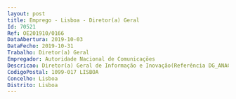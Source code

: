 ```yaml
--- 
layout: post
title: Emprego - Lisboa - Diretor(a) Geral
Id: 70521
Ref: OE201910/0166
DataAbertura: 2019-10-03
DataFecho: 2019-10-31
Trabalho: Diretor(a) Geral
Empregador: Autoridade Nacional de Comunicações
Descricao: Diretor(a) Geral de Informação e Inovação(Referência DG_ANACOM C)
CodigoPostal: 1099-017 LISBOA
Concelho: Lisboa
Distrito: Lisboa
--- 
```

